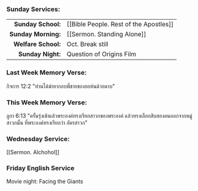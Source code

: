 ### Sunday Services:
| | |
| --:|:-- |
| **Sunday School:**  | [[Bible People. Rest of the Apostles]]
| **Sunday Morning:** | [[Sermon. Standing Alone]]
| **Welfare School:** | Oct. Break still
| **Sunday Night:**   | Question of Origins Film

### Last Week Memory Verse:
กิจการ 12:2 "ท่านได้ฆ่ายากอบพี่ชายของยอห์นด้วยดาบ"
### This Week Memory Verse:
ลูกา 6:13 "ครั้นรุ่งเช้าแล้วพระองค์ทรงเรียกสาวกของพระองค์ แล้วทรงเลือกสิบสองคนออกจากหมู่สาวกนั้น ที่พระองค์ทรงเรียกว่า อัครสาวก"
### Wednesday Service:
[[Sermon. Alchohol]]
### Friday English Service
Movie night: Facing the Giants
